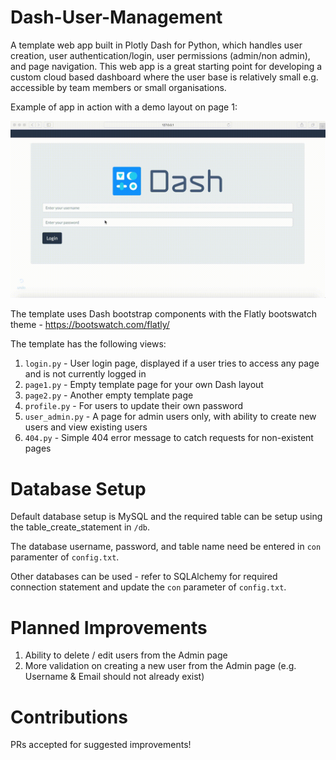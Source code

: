 # Dash-User-Management

A template web app built in Plotly Dash for Python, which handles user creation, user authentication/login, user permissions (admin/non admin), and page navigation. This web app is a great starting point for developing a custom cloud based dashboard where the user base is relatively small e.g. accessible by team members or small organisations. 

Example of app in action with a demo layout on page 1:

![](demo.gif)

The template uses Dash bootstrap components with the Flatly bootswatch theme - https://bootswatch.com/flatly/

The template has the following views:

1. `login.py` - User login page, displayed if a user tries to access any page and is not currently logged in
2. `page1.py` - Empty template page for your own Dash layout
3. `page2.py` - Another empty template page
4. `profile.py` - For users to update their own password
5. `user_admin.py` - A page for admin users only, with ability to create new users and view existing users
6. `404.py` - Simple 404 error message to catch requests for non-existent pages





# Database Setup

Default database setup is MySQL and the required table can be setup using the table_create_statement in `/db`.

The database username, password, and table name need be entered in `con` paramenter of `config.txt`.

Other databases can be used - refer to SQLAlchemy for required connection statement and update the `con` parameter of `config.txt`.


# Planned Improvements

1. Ability to delete / edit users from the Admin page
2. More validation on creating a new user from the Admin page (e.g. Username & Email should not already exist)


# Contributions

PRs accepted for suggested improvements!

